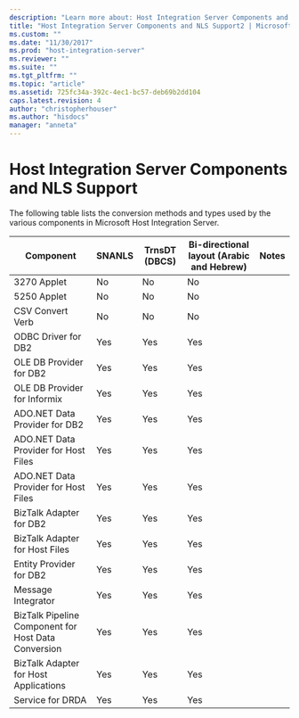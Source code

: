 ```yaml
---
description: "Learn more about: Host Integration Server Components and NLS Support"
title: "Host Integration Server Components and NLS Support2 | Microsoft Docs"
ms.custom: ""
ms.date: "11/30/2017"
ms.prod: "host-integration-server"
ms.reviewer: ""
ms.suite: ""
ms.tgt_pltfrm: ""
ms.topic: "article"
ms.assetid: 725fc34a-392c-4ec1-bc57-deb69b2dd104
caps.latest.revision: 4
author: "christopherhouser"
ms.author: "hisdocs"
manager: "anneta"
---
```

# Host Integration Server Components and NLS Support
The following table lists the conversion methods and types used by the various components in Microsoft Host Integration Server.  
  
|Component|SNANLS|TrnsDT (DBCS)|Bi-directional layout (Arabic and Hebrew)|Notes|  
|---------------|------------|---------------------|--------------------------------------------------|-----------|  
|3270 Applet|No|No|No||  
|5250 Applet|No|No|No||  
|CSV Convert Verb|No|No|No||  
|ODBC Driver for DB2|Yes|Yes|Yes||  
|OLE DB Provider for DB2|Yes|Yes|Yes||  
|OLE DB Provider for Informix|Yes|Yes|Yes||  
|ADO.NET Data Provider for DB2|Yes|Yes|Yes||  
|ADO.NET Data Provider for Host Files|Yes|Yes|Yes||  
|ADO.NET Data Provider for Host Files|Yes|Yes|Yes||  
|BizTalk Adapter for DB2|Yes|Yes|Yes||  
|BizTalk Adapter for Host Files|Yes|Yes|Yes||  
|Entity Provider for DB2|Yes|Yes|Yes||  
|Message Integrator|Yes|Yes|Yes||  
|BizTalk Pipeline Component for Host Data Conversion|Yes|Yes|Yes||  
|BizTalk Adapter for Host Applications|Yes|Yes|Yes||  
|Service for DRDA|Yes|Yes|Yes||
